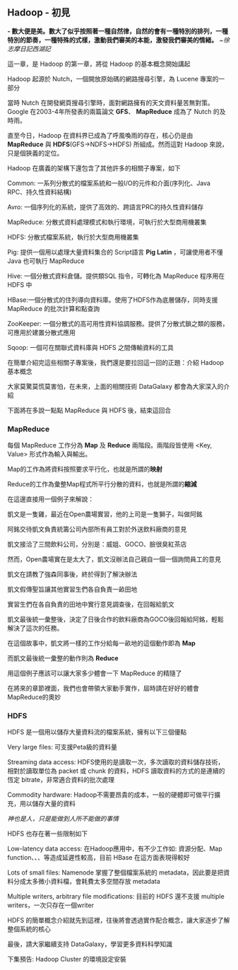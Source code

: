 ## Hadoop - 初見 ##

**- 數大便是美。數大了似乎按照著一種自然律，自然的會有一種特別的排列，一種特別的節奏，一種特殊的式樣，激動我們審美的本能，激發我們審美的情緒。** *~徐志摩日記西湖記*

這一章，是 Hadoop 的第一章，將從 Hadoop 的基本概念開始講起

Hadoop 起源於 Nutch，一個開放原始碼的網路搜尋引擎，為 Lucene 專案的一部分

當時 Nutch 在開發網頁搜尋引擎時，面對網路擁有的天文資料量苦無對策。 Google 在2003-4年所發表的兩篇論文 **GFS**、 **MapReduce**  成為了 Nutch 的及時雨。

直至今日，Hadoop 在資料界已成為了呼風喚雨的存在，核心仍是由 **MapReduce** 與 **HDFS**(GFS→NDFS→HDFS) 所組成。然而這對 Hadoop 來說，只是個狹義的定位。
	
Hadoop 在廣義的架構下還包含了其他許多的相關子專案，如下

Common: 一系列分散式的檔案系統和一般I/O的元件和介面(序列化、Java RPC、持久性資料結構)

Avro: 一個序列化的系統，提供了高效的、跨語言PRC的持久性資料儲存

MapReduce: 分散式資料處理模式和執行環境，可執行於大型商用機叢集

HDFS: 分散式檔案系統，執行於大型商用機叢集

Pig: 提供一個用以處理大量資料集合的 Script語言 **Pig Latin** ，可讓使用者不懂 Java 也可執行 MapReduce

Hive: 一個分散式資料倉儲。提供類SQL 指令，可轉化為 MapReduce 程序用在 HDFS 中

HBase:一個分散式的住列導向資料庫。使用了HDFS作為底層儲存，同時支援 MapReduce 的批次計算和點查詢

ZooKeeper: 一個分散式的高可用性資料協調服務。提供了分散式鎖之類的服務，可應用於建置分散式應用

Sqoop: 一個可在關聯式資料庫與 HDFS 之間傳輸資料的工具

在簡單介紹完這些相關子專案後，我們還是要拉回這一回的正題：介紹 Hadoop 基本概念

大家莫驚莫慌莫害怕，在未來，上面的相關技術 DataGalaxy 都會為大家深入的介紹

下面將在多說一點點 MapReduce 與 HDFS 後，結束這回合

### MapReduce ###

每個 MapReduce 工作分為 **Map** 及 **Reduce** 兩階段。兩階段皆使用 <Key, Value> 形式作為輸入與輸出。

Map的工作為將資料按照要求平行化，也就是所謂的**映射**

Reduce的工作為彙整Map程式所平行分散的資料，也就是所謂的**縮減**

在這邊直接用一個例子來解說：

凱文是一隻雞，最近在Open農場實習，他的上司是一隻獅子，叫做阿銘

阿銘交待凱文負責統籌公司內部所有員工對於外送飲料廠商的意見

凱文接洽了三間飲料公司，分別是：威姐、GOCO、臉很臭紅茶店

然而，Open農場實在是太大了，凱文沒辦法自己親自一個一個詢問員工的意見

凱文在請教了強森同事後，終於得到了解決辦法

凱文假傳聖旨讓其他實習生們各自負責一畝田地

實習生們在各自負責的田地中實行意見調查後，在回報給凱文

凱文最後統一彙整後，決定了日後合作的飲料廠商為GOCO後回報給阿銘，輕鬆解決了這次的任務。

在這個故事中，凱文將一樣的工作分給每一畝地的這個動作即為 **Map**

而凱文最後統一彙整的動作則為 **Reduce**

用這個例子應該可以讓大家多少體會一下 MapReduce 的精隨了

在將來的章節裡面，我們也會帶領大家動手實作，屆時請在好好的體會 MapReduce的奧妙 

### HDFS ###

HDFS 是一個用以儲存大量資料流的檔案系統，擁有以下三個優點

Very large files: 可支援Peta級的資料量

Streaming data access: HDFS使用的是讀取一次，多次讀取的資料儲存技術，相對於讀取單位為 packet 或 chunk 的資料，HDFS 讀取資料的方式的是連續的恆定 bitrate，非常適合資料的批次處理

Commodity hardware: Hadoop不需要昂貴的成本，一般的硬體即可做平行擴充，用以儲存大量的資料

*神也是人，只是能做到人所不能做的事情*

HDFS 也存在著一些限制如下

Low-latency data access: 在Hadoop應用中，有不少工作如: 資源分配、Map function、、、等造成延遲性較高，目前 HBase 在這方面表現得較好

Lots of small files: Namenode 掌握了整個檔案系統的 metadata，因此要是把資料分成太多微小資料檔，會耗費太多空間存放 metadata

Multiple writers, arbitrary file modifications: 目前的 HDFS 還不支援 multiple writers，一次只存在一個writer

HDFS 的簡單概念介紹就先到這裡，往後將會透過實作配合概念，讓大家逐步了解整個系統的核心

最後，請大家繼續支持 DataGalaxy，學習更多資料科學知識


下集預告: Hadoop Cluster 的環境設定安裝











